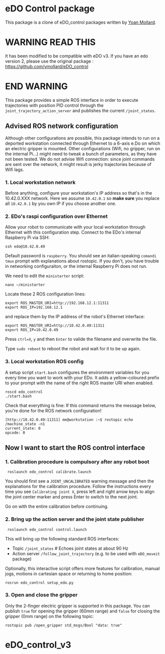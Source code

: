 # eDO Control package

This package is a clone of eDO_control packages written by [Yoan Mollard](https://github.com/ymollard).

# WARNING READ THIS
It has been modified to be compatible with eDO v3.
If you have an edo version 2, please use the original package :
https://github.com/ymollard/eDO_control
# END WARNING

This package provides a simple ROS interface in order to execute trajectories with position PID control through the `joint_trajectory_action_server` and publishes the current `/joint_states`.

## Advised ROS network configuration
Although other configurations are possible, this package intends to run on a deported workstation connected through Ethernet to a 6-axis e.Do on which an electric gripper is mounted.
Other configurations (Wifi, no gripper, run on the internal Pi...) might need to tweak a bunch of parameters, as they have not been tested. We do not advise Wifi connection: since joint commands are sent over the network, it might result is jerky trajectories because of Wifi lags.

### 1. Local workstation network
Before anything, configure your workstation's IP address so that's in the 10.42.0.XXX network. Here we assume `10.42.0.1` so **make sure** you replace all `10.42.0.1` by you own IP if you choose another one.

### 2. EDo's raspi configuration over Ethernet
Allow your robot to communicate with your local workstation through Ethernet with this configuration step.
Connect to the EDo's internal Raspberry Pi via SSH:
```
ssh edo@10.42.0.49
```
Default password is `raspberry`. You should see an italian-speaking `comandi tmux` prompt with explanations about rostopic.
If you don't, you have trouble in networking configuraiton, or the internal Raspberry Pi does not run.

We need to edit the `ministarter` script:
```
nano ~/ministarter
``` 
Locate these 2 ROS configuration lines:
```
export ROS_MASTER_URI=http://192.168.12.1:11311
export ROS_IP=192.168.12.1
```
and replace them by the IP address of the robot's Ethernet interface:
```
export ROS_MASTER_URI=http://10.42.0.49:11311
export ROS_IP=10.42.0.49
```
Press `ctrl=X`, `y` and then `Enter` to valide the filename and overwrite the file.

Type `sudo reboot` to reboot the robot and wait for it to be up again.

### 3. Local workstation ROS config
A setup script `start.bash` configures the environment variables for you every time you want to work with your EDo.
It adds a yellow-coloured prefix to your prompt with the name of the right ROS master URI when enabled.
```
roscd edo_control
./start.bash
```

Check that everything is fine: If this command returns the message below, you're done for the ROS network configuration!
```
[http://10.42.0.49:11311] me@workstation :~$ rostopic echo /machine_state -n1
current_state: 0
opcode: 0
```
## Now I want to start the ROS control interface
### 1. Calibration procedure is compulsory after any robot boot
```
 roslaunch edo_control calibrate.launch
```
You should first see a `JOINT_UNCALIBRATED` warning message and then the explanations for the calibration procedure.
Follow the instructions every time you see `Calibrating joint X`, press left and right arrow keys to align the joint center marker and press Enter to switch to the next joint.

Go on with the entire calibration before continuing.

### 2. Bring up the action server and the joint state publisher
```
 roslaunch edo_control control.launch
```

This will bring up the following standard ROS interfaces:

* Topic `/joint_states`      # Echoes joint states at about 90 Hz
* Action server `/follow_joint_trajectory` (e.g. to be used with `eDO_moveit` package)

Optionally, this interactive script offers more features for calibration, manual jogs, motions in cartesian space or returning to home position:

```
rosrun edo_control setup_edo.py
```
### 3. Open and close the gripper
Only the 2-finger electric gripper is supported in this package.
You can publish `true` for opening the gripper (60mm range) and `false` for closing the gripper (0mm range) on the following topic:
```
rostopic pub /open_gripper std_msgs/Bool "data: true"
```
# eDO_control_v3
